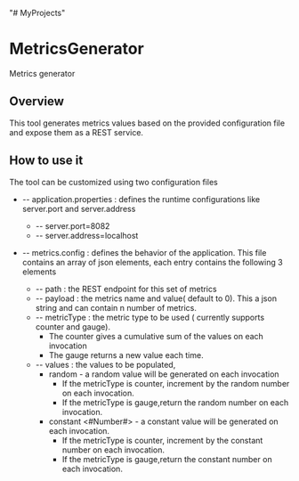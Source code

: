 "# MyProjects" 


# MetricsGenerator
Metrics generator 

## Overview
 This tool generates  metrics values based on the provided configuration file and expose them as a REST service. 

## How to use it

  The tool can be customized using two configuration files
  
* -- application.properties : defines the runtime configurations like server.port and server.address
  * -- server.port=8082
  * -- server.address=localhost
  
* -- metrics.config  : defines the behavior of the application. This file contains an array of json elements, each entry 
 contains the following 3 elements
   * -- path : the REST endpoint for this set of metrics
   * -- payload : the metrics name and value( default to 0). This a json string and can contain n number of metrics.
   * -- metricType : the metric type to be used ( currently supports counter and gauge). 
       * The counter gives a cumulative sum of the values on each invocation
       * The gauge returns a new value each time.
   * -- values : the values to be populated, 
       * random - a random value will be generated on each invocation
           * If the metricType is counter, increment by the random number on each invocation.
           * If the metricType is gauge,return the random number on each invocation.
       * constant <#Number#> - a constant value will be generated on each invocation.
           * If the metricType is counter, increment by the constant number on each invocation.
           * If the metricType is gauge,return the constant number on each invocation.
       
 
